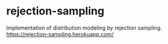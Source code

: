 # rejection-sampling
Implementation of distribution modeling by rejection sampling. 
https://rejection-sampling.herokuapp.com/
